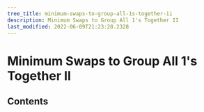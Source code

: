 ```yaml
---
tree_title: minimum-swaps-to-group-all-1s-together-ii
description: Minimum Swaps to Group All 1's Together II
last_modified: 2022-06-09T21:23:28.2328
---
```


# Minimum Swaps to Group All 1's Together II

## Contents
